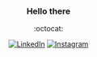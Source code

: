 <div align="center">
  
### Hello there 

  :octocat:


[![LinkedIn][linkedin-shield]][linkedin-url] [![Instagram][instagram-shield]][instagram-url]

[linkedin-shield]: https://img.shields.io/badge/-LinkedIn-black.svg?style=for-the-badge&logo=linkedin&colorB=555
[linkedin-url]: https://www.linkedin.com/in/ghisiluizgustavo/
[instagram-shield]: https://img.shields.io/badge/Instagram-E4405F?style=for-the-badge&logo=instagram&logoColor=white
[instagram-url]: https://www.instagram.com/ghisiluizgustavo/
</div>
